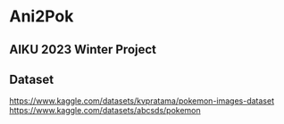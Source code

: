 # Ani2Pok
## AIKU 2023 Winter Project
## Dataset
https://www.kaggle.com/datasets/kvpratama/pokemon-images-dataset
https://www.kaggle.com/datasets/abcsds/pokemon
